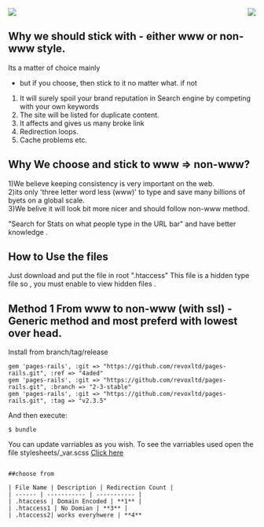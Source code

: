 <img src="https://global.dewdrive.com/thegreatcompany/emblem/dew_black_logo.png" align="right" />
<img src="https://global.dewdrive.com/thegreatcompany/help/github/www-or-nonwww.jpg" />



## Why we should stick with - either www or non-www style.
Its a matter of choice mainly 
 
 - but if you choose, then stick to it no matter what.
 if not
 
 1) It will surely spoil your brand reputation in Search engine by competing with your own keywords 
 2) The site will be listed for duplicate content.
 3) It affects and gives us many broke link
 4) Redirection loops.
 5) Cache problems etc.
 
 
## Why  We choose and stick to www => non-www?

1)We believe keeping consistency is very important on the web. <br>
2)its only 'three letter word less (www)' to type and save many billions of byets on a global scale.<br>
3)We belive it will look bit more nicer and should follow non-www method. <br>




"Search for Stats on what people type in the URL bar" and have better knowledge .

## How to Use the files 

Just download and  put the file in root ".htaccess" 
This file is a hidden type file so , you must enable to view hidden files .


 ## Method 1 From www to non-www (with ssl) - Generic method and most preferd with lowest over head.
 

Install from branch/tag/release
```
gem 'pages-rails', :git => "https://github.com/revoxltd/pages-rails.git", :ref => "4aded"
gem 'pages-rails', :git => "https://github.com/revoxltd/pages-rails.git", :branch => "2-3-stable"
gem 'pages-rails', :git => "https://github.com/revoxltd/pages-rails.git", :tag => "v2.3.5"
```
And then execute:

    $ bundle


You can update varriables as you wish. To see the varriables used open the file stylesheets/_var.scss 	[Click here](https://github.com/revoxltd/pages-rails/blob/master/vendor/assets/stylesheets/_var.scss)

 ```

##choose from 

| File Name | Description | Redirection Count |
| ------ | ----------- | ----------- |
| .htaccess | Domain Encoded | **1** |
| .htaccess1 | No Domian | **3** |
| .htaccess2| works everyhwere | **4**

